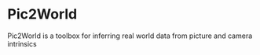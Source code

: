 # Pic2World
Pic2World is a toolbox for inferring real world data from picture and camera intrinsics
